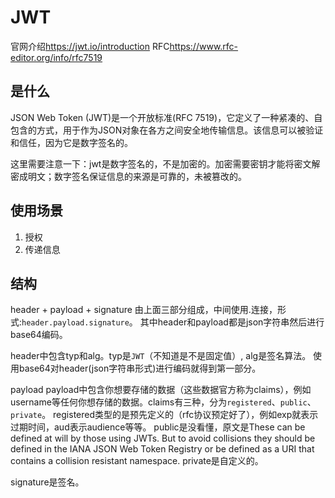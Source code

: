 # JWT

官网介绍<https://jwt.io/introduction>
RFC<https://www.rfc-editor.org/info/rfc7519>

## 是什么
JSON Web Token (JWT)是一个开放标准(RFC 7519)，它定义了一种紧凑的、自包含的方式，用于作为JSON对象在各方之间安全地传输信息。该信息可以被验证和信任，因为它是数字签名的。

这里需要注意一下：jwt是数字签名的，不是加密的。加密需要密钥才能将密文解密成明文；数字签名保证信息的来源是可靠的，未被篡改的。

## 使用场景

1. 授权
2. 传递信息

## 结构
header + payload + signature
由上面三部分组成，中间使用.连接，形式:``header.payload.signature``。
其中header和payload都是json字符串然后进行base64编码。

header中包含typ和alg。typ是``JWT``（不知道是不是固定值）, alg是签名算法。
使用base64对header(json字符串形式)进行编码就得到第一部分。

payload
payload中包含你想要存储的数据（这些数据官方称为claims），例如username等任何你想存储的数据。claims有三种，分为``registered``、``public``、``private``。
registered类型的是预先定义的（rfc协议预定好了），例如exp就表示过期时间，aud表示audience等等。
public是没看懂，原文是These can be defined at will by those using JWTs. But to avoid collisions they should be defined in the IANA JSON Web Token Registry or be defined as a URI that contains a collision resistant namespace.
private是自定义的。

signature是签名。

